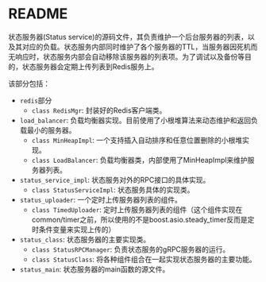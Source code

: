 # README

状态服务器(Status service)的源码文件，其负责维护一个后台服务器的列表，以及其对应的负载。状态服务内部同时维护了各个服务器的TTL，当服务器因死机而无响应时，状态服务内部会自动移除该服务器的列表项。为了调试以及备份等目的，状态服务器会定期上传列表到Redis服务上。

该部分包括：

- `redis`部分
  - `class RedisMgr`: 封装好的Redis客户端类。
- `load_balancer`: 负载均衡器实现。目前使用了小根堆算法来动态维护和返回负载最小的服务器。
  - `class MinHeapImpl`: 一个支持插入自动排序和任意位置删除的小根堆实现。
  - `class LoadBalancer`: 负载均衡器类，内部使用了MinHeapImpl来维护服务器列表。
- `status_service_impl`: 状态服务对外的RPC接口的具体实现。
  - `class StatusServiceImpl`: 状态服务具体的实现类。
- `status_uploader`: 一个定时上传服务器列表的组件。
  - `class TimedUploader`: 定时上传服务器列表的组件（这个组件实现在common/timer之前，所以使用的不是boost.asio.steady_timer反而是定时条件变量来实现上传的）
- `status_class`: 状态服务器的主要实现类。
  - `class StatusRPCManager`: 负责状态服务的gRPC服务器的运行。
  - `class StatusClass`: 将各种组件组合在一起实现状态服务器的主要功能。
- `status_main`: 状态服务器的main函数的源文件。
